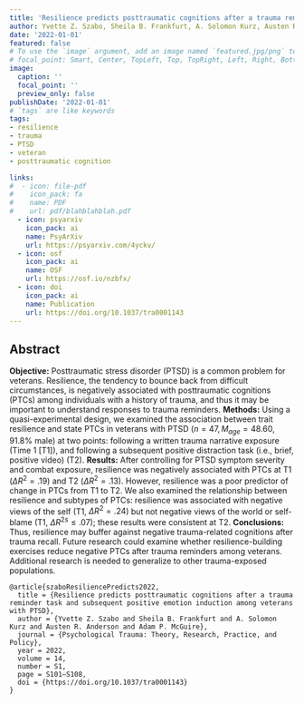 ```yaml
---
title: 'Resilience predicts posttraumatic cognitions after a trauma reminder task and subsequent positive emotion induction among veterans with PTSD'
author: Yvette Z. Szabo, Sheila B. Frankfurt, A. Solomon Kurz, Austen R. Anderson, & Adam P. McGuire
date: '2022-01-01'
featured: false
# To use the `image` argument, add an image named `featured.jpg/png` to your page's folder.
# focal_point: Smart, Center, TopLeft, Top, TopRight, Left, Right, BottomLeft, Bottom, BottomRight.
image:
  caption: ''
  focal_point: ''
  preview_only: false
publishDate: '2022-01-01'
# `tags` are like keywords
tags:
- resilience
- trauma
- PTSD
- veteran
- posttraumatic cognition

links:
#  - icon: file-pdf
#    icon_pack: fa
#    name: PDF
#    url: pdf/blahblahblah.pdf
  - icon: psyarxiv
    icon_pack: ai
    name: PsyArXiv
    url: https://psyarxiv.com/4yckv/
  - icon: osf
    icon_pack: ai
    name: OSF
    url: https://osf.io/nzbfx/
  - icon: doi
    icon_pack: ai
    name: Publication
    url: https://doi.org/10.1037/tra0001143
---
```


## Abstract

**Objective:** Posttraumatic stress disorder (PTSD) is a common problem for veterans. Resilience, the tendency to bounce back from difficult circumstances, is negatively associated with posttraumatic cognitions (PTCs) among individuals with a history of trauma, and thus it may be important to understand responses to trauma reminders. **Methods:** Using a quasi-experimental design, we examined the association between trait resilience and state PTCs in veterans with PTSD $(n = 47, M_\textit{age} = 48.60, 91.8\%$ male$)$ at two points: following a written trauma narrative exposure (Time 1 [T1]), and following a subsequent positive distraction task (i.e., brief, positive video) (T2). **Results:** After controlling for PTSD symptom severity and combat exposure, resilience was negatively associated with PTCs at T1 $(\Delta R^2 = .19)$ and T2 $(\Delta R^2 = .13)$. However, resilience was a poor predictor of change in PTCs from T1 to T2. We also examined the relationship between resilience and subtypes of PTCs: resilience was associated with negative views of the self $($T1, $\Delta R^2 = .24)$ but not negative views of the world or self-blame $($T1, $\Delta R^{2s} \leq .07)$; these results were consistent at T2. **Conclusions:** Thus, resilience may buffer against negative trauma-related cognitions after trauma recall. Future research could examine whether resilience-building exercises reduce negative PTCs after trauma reminders among veterans. Additional research is needed to generalize to other trauma-exposed populations.

```{}
@article{szaboResiliencePredicts2022,
  title = {Resilience predicts posttraumatic cognitions after a trauma reminder task and subsequent positive emotion induction among veterans with PTSD},
  author = {Yvette Z. Szabo and Sheila B. Frankfurt and A. Solomon Kurz and Austen R. Anderson and Adam P. McGuire},
  journal = {Psychological Trauma: Theory, Research, Practice, and Policy},
  year = 2022,
  volume = 14,
  number = S1,
  page = S101–S108,
  doi = {https://doi.org/10.1037/tra0001143}
}
```

